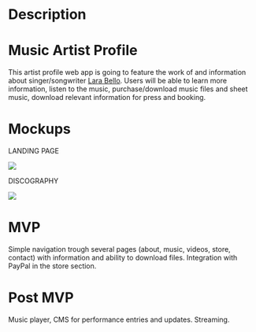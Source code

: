 # Description
# Music Artist Profile

This artist profile web app is going to feature the work of and information about singer/songwriter [Lara Bello](https://larabello.com). Users will be able to learn more information, listen to the music, purchase/download music files and sheet music, download relevant information for press and booking.

# Mockups

LANDING PAGE

![](https://i.imgur.com/2WxAZhM.jpg)

DISCOGRAPHY

![](https://i.imgur.com/u5OJeS2.jpg)


# MVP

Simple navigation trough several pages (about, music, videos, store, contact) with information and ability to download files. Integration with PayPal in the store section.

# Post MVP

 Music player, CMS for performance entries and updates. Streaming.